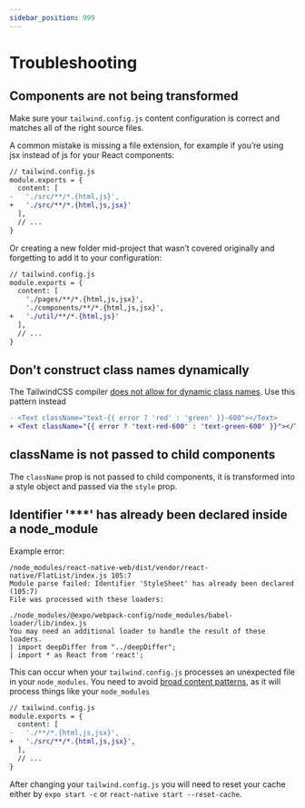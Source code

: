 ```yaml
---
sidebar_position: 999
---
```


# Troubleshooting

## Components are not being transformed

Make sure your `tailwind.config.js` content configuration is correct and matches all of the right source files.

A common mistake is missing a file extension, for example if you’re using jsx instead of js for your React components:

```diff
// tailwind.config.js
module.exports = {
  content: [
-   './src/**/*.{html,js}',
+   './src/**/*.{html,js,jsx}'
  ],
  // ...
}
```

Or creating a new folder mid-project that wasn’t covered originally and forgetting to add it to your configuration:

```diff
// tailwind.config.js
module.exports = {
  content: [
    './pages/**/*.{html,js,jsx}',
    './components/**/*.{html,js,jsx}',
+   './util/**/*.{html,js}'
  ],
  // ...
}
```

## Don't construct class names dynamically

The TailwindCSS compiler [does not allow for dynamic class names](https://tailwindcss.com/docs/content-configuration#dynamic-class-names). Use this pattern instead

```diff
- <Text className="text-{{ error ? 'red' : 'green' }}-600"></Text>
+ <Text className="{{ error ? 'text-red-600' : 'text-green-600' }}"></Text>
```

## className is not passed to child components

The `className` prop is not passed to child components, it is transformed into a style object and passed via the `style` prop.

## Identifier '***' has already been declared inside a node_module

Example error:

```
/node_modules/react-native-web/dist/vendor/react-native/FlatList/index.js 105:7
Module parse failed: Identifier 'StyleSheet' has already been declared (105:7)
File was processed with these loaders:

./node_modules/@expo/webpack-config/node_modules/babel-loader/lib/index.js
You may need an additional loader to handle the result of these loaders.
| import deepDiffer from "../deepDiffer";
| import * as React from 'react';
```

This can occur when your `tailwind.config.js` processes an unexpected file in your `node_modules`. You need to avoid [broad content patterns](https://tailwindcss.com/docs/content-configuration#pattern-recommendations), as it will process things like your `node_modules`


```diff
// tailwind.config.js
module.exports = {
  content: [
-   './**/*.{html,js,jsx}',
+   './src/**/*.{html,js,jsx}',
  ],
  // ...
}
```

After changing your `tailwind.config.js` you will need to reset your cache either by `expo start -c` or `react-native start --reset-cache`.
